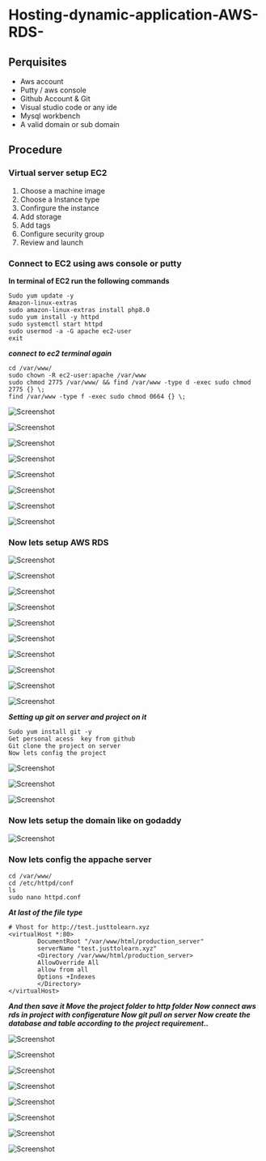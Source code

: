 # Hosting-dynamic-application-AWS-RDS-
## Perquisites
- Aws account
- Putty / aws console
- Github Account & Git
- Visual studio code or any ide
- Mysql workbench
- A valid domain or sub domain
## Procedure
### Virtual server setup EC2
1.	Choose a machine image
2.	Choose a Instance type
3.	Confirgure the instance
4.	Add storage 
5.	Add tags 
6.	Configure security group 
7.	Review and launch
### Connect to EC2 using aws console or putty
**In terminal of EC2 run the following commands**
```
Sudo yum update -y 
Amazon-linux-extras
sudo amazon-linux-extras install php8.0
sudo yum install -y httpd
sudo systemctl start httpd
sudo usermod -a -G apache ec2-user
exit
```
***connect to ec2 terminal again***
```
cd /var/www/
sudo chown -R ec2-user:apache /var/www
sudo chmod 2775 /var/www/ && find /var/www -type d -exec sudo chmod 2775 {} \;
find /var/www -type f -exec sudo chmod 0664 {} \;
```
![Screenshot](https://github.com/prakash02dec/Hosting-dynamic-application-AWS-RDS-/blob/00f33aa11819d2e6059b04f62660e419f754efa4/images/Screenshot%20(185).png)

![Screenshot](https://github.com/prakash02dec/Hosting-dynamic-application-AWS-RDS-/blob/00f33aa11819d2e6059b04f62660e419f754efa4/images/Screenshot%20(186).png)

![Screenshot](https://github.com/prakash02dec/Hosting-dynamic-application-AWS-RDS-/blob/00f33aa11819d2e6059b04f62660e419f754efa4/images/Screenshot%20(187).png)

![Screenshot](https://github.com/prakash02dec/Hosting-dynamic-application-AWS-RDS-/blob/00f33aa11819d2e6059b04f62660e419f754efa4/images/Screenshot%20(188).png)

![Screenshot](https://github.com/prakash02dec/Hosting-dynamic-application-AWS-RDS-/blob/00f33aa11819d2e6059b04f62660e419f754efa4/images/Screenshot%20(189).png)

![Screenshot](https://github.com/prakash02dec/Hosting-dynamic-application-AWS-RDS-/blob/00f33aa11819d2e6059b04f62660e419f754efa4/images/Screenshot%20(191).png)

![Screenshot](https://github.com/prakash02dec/Hosting-dynamic-application-AWS-RDS-/blob/00f33aa11819d2e6059b04f62660e419f754efa4/images/Screenshot%20(192).png)

![Screenshot](https://github.com/prakash02dec/Hosting-dynamic-application-AWS-RDS-/blob/00f33aa11819d2e6059b04f62660e419f754efa4/images/Screenshot%20(193).png)

### Now lets setup AWS RDS

![Screenshot](https://github.com/prakash02dec/Hosting-dynamic-application-AWS-RDS-/blob/00f33aa11819d2e6059b04f62660e419f754efa4/images/Screenshot%20(200).png)

![Screenshot](https://github.com/prakash02dec/Hosting-dynamic-application-AWS-RDS-/blob/00f33aa11819d2e6059b04f62660e419f754efa4/images/Screenshot%20(201).png)

![Screenshot](https://github.com/prakash02dec/Hosting-dynamic-application-AWS-RDS-/blob/00f33aa11819d2e6059b04f62660e419f754efa4/images/Screenshot%20(202).png)

![Screenshot](https://github.com/prakash02dec/Hosting-dynamic-application-AWS-RDS-/blob/00f33aa11819d2e6059b04f62660e419f754efa4/images/Screenshot%20(203).png)

![Screenshot](https://github.com/prakash02dec/Hosting-dynamic-application-AWS-RDS-/blob/00f33aa11819d2e6059b04f62660e419f754efa4/images/Screenshot%20(204).png)

![Screenshot](https://github.com/prakash02dec/Hosting-dynamic-application-AWS-RDS-/blob/00f33aa11819d2e6059b04f62660e419f754efa4/images/Screenshot%20(205).png)

![Screenshot](https://github.com/prakash02dec/Hosting-dynamic-application-AWS-RDS-/blob/00f33aa11819d2e6059b04f62660e419f754efa4/images/Screenshot%20(206).png)

![Screenshot](https://github.com/prakash02dec/Hosting-dynamic-application-AWS-RDS-/blob/00f33aa11819d2e6059b04f62660e419f754efa4/images/Screenshot%20(207).png)

![Screenshot](https://github.com/prakash02dec/Hosting-dynamic-application-AWS-RDS-/blob/00f33aa11819d2e6059b04f62660e419f754efa4/images/Screenshot%20(210).png)

![Screenshot](https://github.com/prakash02dec/Hosting-dynamic-application-AWS-RDS-/blob/00f33aa11819d2e6059b04f62660e419f754efa4/images/Screenshot%20(211).png)

***Setting up git on server and project on it***
```
Sudo yum install git -y
Get personal acess  key from github
Git clone the project on server 
Now lets config the project 
```

![Screenshot](https://github.com/prakash02dec/Hosting-dynamic-application-AWS-RDS-/blob/00f33aa11819d2e6059b04f62660e419f754efa4/images/Screenshot%20(212).png)

![Screenshot](https://github.com/prakash02dec/Hosting-dynamic-application-AWS-RDS-/blob/00f33aa11819d2e6059b04f62660e419f754efa4/images/Screenshot%20(213).png)

![Screenshot](https://github.com/prakash02dec/Hosting-dynamic-application-AWS-RDS-/blob/00f33aa11819d2e6059b04f62660e419f754efa4/images/Screenshot%20(214).png)

### Now lets setup the domain like on godaddy

![Screenshot](https://github.com/prakash02dec/Hosting-dynamic-application-AWS-RDS-/blob/00f33aa11819d2e6059b04f62660e419f754efa4/images/Screenshot%20(215).png)

### Now lets config the appache server
```
cd /var/www/
cd /etc/httpd/conf
ls
sudo nano httpd.conf
```
***At last of the file type***
```
# Vhost for http://test.justtolearn.xyz
<virtualHost *:80>
        DocumentRoot "/var/www/html/production_server"
        serverName "test.justtolearn.xyz"
        <Directory /var/www/html/production_server>
        AllowOverride All
        allow from all
        Options +Indexes
        </Directory>
</virtualHost>
```
***And then save it
Move the project folder to http folder 
Now  connect aws rds in project with configerature 
Now git pull on server 
Now create the database and table according to the project requirement..***

![Screenshot](https://github.com/prakash02dec/Hosting-dynamic-application-AWS-RDS-/blob/00f33aa11819d2e6059b04f62660e419f754efa4/images/Screenshot%20(216).png)

![Screenshot](https://github.com/prakash02dec/Hosting-dynamic-application-AWS-RDS-/blob/00f33aa11819d2e6059b04f62660e419f754efa4/images/Screenshot%20(217).png)

![Screenshot](https://github.com/prakash02dec/Hosting-dynamic-application-AWS-RDS-/blob/00f33aa11819d2e6059b04f62660e419f754efa4/images/Screenshot%20(218).png)

![Screenshot](https://github.com/prakash02dec/Hosting-dynamic-application-AWS-RDS-/blob/00f33aa11819d2e6059b04f62660e419f754efa4/images/Screenshot%20(219).png)


![Screenshot](https://github.com/prakash02dec/Hosting-dynamic-application-AWS-RDS-/blob/00f33aa11819d2e6059b04f62660e419f754efa4/images/Screenshot%20(220).png)

![Screenshot](https://github.com/prakash02dec/Hosting-dynamic-application-AWS-RDS-/blob/00f33aa11819d2e6059b04f62660e419f754efa4/images/Screenshot%20(221).png)

![Screenshot](https://github.com/prakash02dec/Hosting-dynamic-application-AWS-RDS-/blob/00f33aa11819d2e6059b04f62660e419f754efa4/images/Screenshot%20(222).png)

![Screenshot](https://github.com/prakash02dec/Hosting-dynamic-application-AWS-RDS-/blob/00f33aa11819d2e6059b04f62660e419f754efa4/images/Screenshot%20(223).png)
